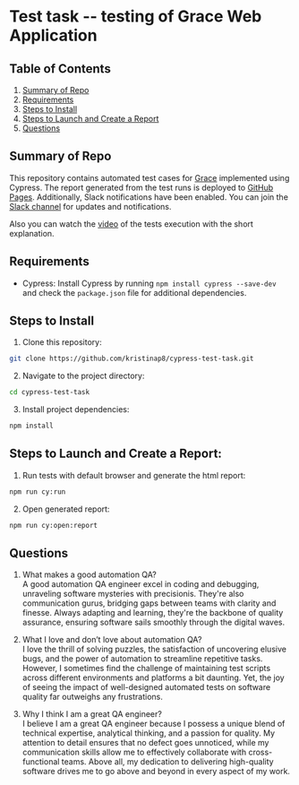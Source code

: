 # Test task -- testing of Grace Web Application

## Table of Contents

1. [Summary of Repo](#summary-of-repo)
2. [Requirements](#requirements)
3. [Steps to Install](#steps-to-install)
4. [Steps to Launch and Create a Report](#steps-to-launch-and-create-a-report)
5. [Questions](#questions)

## Summary of Repo

This repository contains automated test cases for [Grace](https://dev-admin.grace-technology.io/) implemented using Cypress. 
The report generated from the test runs is deployed to [GitHub Pages](https://kristinap8.github.io/cypress-test-task/).
Additionally, Slack notifications have been enabled. You can join the [Slack channel](https://join.slack.com/t/grace-report/shared_invite/zt-2eqkl5b1u-pNvms2H26ao71Yb00DRb0w) for updates and notifications.

Also you can watch the [video](https://www.youtube.com/watch?v=qxFPaTdZNAs) of the tests execution with the short explanation. 

## Requirements

- Cypress: Install Cypress by running `npm install cypress --save-dev` and check the `package.json` file for additional dependencies.

## Steps to Install

1. Clone this repository:

```bash
git clone https://github.com/kristinap8/cypress-test-task.git
```

2. Navigate to the project directory:

```bash
cd cypress-test-task
```

3. Install project dependencies:

```bash
npm install
```

## Steps to Launch and Create a Report:

1. Run tests with default browser and generate the html report:

```bash
npm run cy:run
```

2. Open generated report:

```bash
npm run cy:open:report
```

## Questions

1. What makes a good automation QA?<br/>
A good automation QA engineer excel in coding and debugging, unraveling software mysteries with precisionis. They're also communication gurus, bridging gaps between teams with clarity and finesse. Always adapting and learning, they're the backbone of quality assurance, ensuring software sails smoothly through the digital waves.

2. What I love and don’t love about automation QA?<br/>
I love the thrill of solving puzzles, the satisfaction of uncovering elusive bugs, and the power of automation to streamline repetitive tasks. However, I sometimes find the challenge of maintaining test scripts across different environments and platforms a bit daunting. Yet, the joy of seeing the impact of well-designed automated tests on software quality far outweighs any frustrations.

3. Why I think I am a great QA engineer?<br/>
I believe I am a great QA engineer because I possess a unique blend of technical expertise, analytical thinking, and a passion for quality. My attention to detail ensures that no defect goes unnoticed, while my communication skills allow me to effectively collaborate with cross-functional teams. Above all, my dedication to delivering high-quality software drives me to go above and beyond in every aspect of my work.
